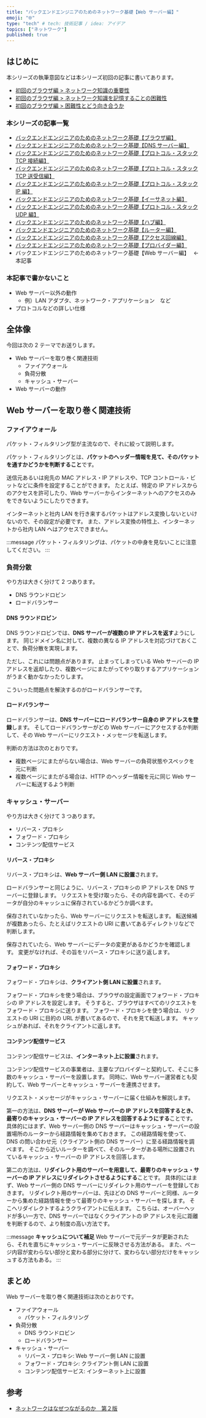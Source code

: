```yaml
---
title: "バックエンドエンジニアのためのネットワーク基礎【Web サーバー編】"
emoji: "🌐"
type: "tech" # tech: 技術記事 / idea: アイデア
topics: ["ネットワーク"]
published: true
---
```


## はじめに

本シリーズの執筆意図などは本シリーズ初回の記事に書いてあります。

- [初回のブラウザ編 > ネットワーク知識の重要性](https://zenn.dev/jnkmtsd/articles/0d129a7aa0947b#%E3%83%8D%E3%83%83%E3%83%88%E3%83%AF%E3%83%BC%E3%82%AF%E7%9F%A5%E8%AD%98%E3%81%AE%E9%87%8D%E8%A6%81%E6%80%A7)
- [初回のブラウザ編 > ネットワーク知識を記憶することの困難性](https://zenn.dev/jnkmtsd/articles/0d129a7aa0947b#%E3%83%8D%E3%83%83%E3%83%88%E3%83%AF%E3%83%BC%E3%82%AF%E7%9F%A5%E8%AD%98%E3%82%92%E8%A8%98%E6%86%B6%E3%81%99%E3%82%8B%E3%81%93%E3%81%A8%E3%81%AE%E5%9B%B0%E9%9B%A3%E6%80%A7)
- [初回のブラウザ編 > 困難性とどう向き合うか](https://zenn.dev/jnkmtsd/articles/0d129a7aa0947b#%E5%9B%B0%E9%9B%A3%E6%80%A7%E3%81%A8%E3%81%A9%E3%81%86%E5%90%91%E3%81%8D%E5%90%88%E3%81%86%E3%81%8B)

### 本シリーズの記事一覧

- [バックエンドエンジニアのためのネットワーク基礎【ブラウザ編】](https://zenn.dev/jnkmtsd/articles/0d129a7aa0947b)
- [バックエンドエンジニアのためのネットワーク基礎【DNS サーバー編】](https://zenn.dev/jnkmtsd/articles/e59e42beec39e0)
- [バックエンドエンジニアのためのネットワーク基礎【プロトコル・スタック TCP 接続編】](https://zenn.dev/jnkmtsd/articles/e0ecb28f1875f2)
- [バックエンドエンジニアのためのネットワーク基礎【プロトコル・スタック TCP 送受信編】](https://zenn.dev/jnkmtsd/articles/37a25508b30635)
- [バックエンドエンジニアのためのネットワーク基礎【プロトコル・スタック IP 編】](https://zenn.dev/jnkmtsd/articles/61f104becc1750)
- [バックエンドエンジニアのためのネットワーク基礎【イーサネット編】](https://zenn.dev/jnkmtsd/articles/c50f9113995773)
- [バックエンドエンジニアのためのネットワーク基礎【プロトコル・スタック UDP 編】](https://zenn.dev/jnkmtsd/articles/46615811cadd72)
- [バックエンドエンジニアのためのネットワーク基礎【ハブ編】](https://zenn.dev/jnkmtsd/articles/24874950f6e4ea)
- [バックエンドエンジニアのためのネットワーク基礎【ルーター編】](https://zenn.dev/jnkmtsd/articles/e11381c0cafe3e)
- [バックエンドエンジニアのためのネットワーク基礎【アクセス回線編】](https://zenn.dev/jnkmtsd/articles/b8588f4326dc73)
- [バックエンドエンジニアのためのネットワーク基礎【プロバイダー編】](https://zenn.dev/jnkmtsd/articles/52b465bc9d8d97)
- バックエンドエンジニアのためのネットワーク基礎【Web サーバー編】　 ← 本記事

### 本記事で書かないこと

- Web サーバー以外の動作
  - 例）LAN アダプタ、ネットワーク・アプリケーション　など
- プロトコルなどの詳しい仕様

## 全体像

今回は次の 2 テーマでお送りします。

- Web サーバーを取り巻く関連技術
  - ファイアウォール
  - 負荷分散
  - キャッシュ・サーバー
- Web サーバーの動作

## Web サーバーを取り巻く関連技術

### ファイアウォール

パケット・フィルタリング型が主流なので、それに絞って説明します。

パケット・フィルタリングとは、**パケットのヘッダー情報を見て、そのパケットを通すかどうかを判断すること**です。

送信元あるいは宛先の MAC アドレス・IP アドレスや、TCP コントロール・ビットなどに条件を設定することができます。
たとえば、特定の IP アドレスからのアクセスを許可したり、Web サーバーからインターネットへのアクセスのみをできないようにしたりできます。

インターネットと社内 LAN を行き来するパケットはアドレス変換しないといけないので、その設定が必要です。
また、アドレス変換の特性上、インターネットから社内 LAN へはアクセスできません。

:::message
パケット・フィルタリングは、パケットの中身を見ないことに注意してください。
:::

### 負荷分散

やり方は大きく分けて 2 つあります。

- DNS ラウンドロビン
- ロードバランサー

#### DNS ラウンドロビン

DNS ラウンドロビンでは、**DNS サーバーが複数の IP アドレスを返す**ようにします。
同じドメイン名に対して、複数の異なる IP アドレスを対応づけておくことで、負荷分散を実現します。

ただし、これには問題点があります。
止まってしまっている Web サーバーの IP アドレスを返却したり、複数ページにまたがってやり取りするアプリケーションがうまく動かなかったりします。

こういった問題点を解決するのがロードバランサーです。

#### ロードバランサー

ロードバランサーは、**DNS サーバーにロードバランサー自身の IP アドレスを登録**します。
そしてロードバランサーがどの Web サーバーにアクセスするか判断して、その Web サーバーにリクエスト・メッセージを転送します。

判断の方法は次のとおりです。

- 複数ページにまたがらない場合は、Web サーバーの負荷状態やスペックを元に判断
- 複数ページにまたがる場合は、HTTP のヘッダー情報を元に同じ Web サーバーに転送するよう判断

### キャッシュ・サーバー

やり方は大きく分けて 3 つあります。

- リバース・プロキシ
- フォワード・プロキシ
- コンテンツ配信サービス

#### リバース・プロキシ

リバース・プロキシは、**Web サーバー側 LAN に設置**されます。

ロードバランサーと同じように、リバース・プロキシの IP アドレスを DNS サーバーに登録します。
リクエストを受け取ったら、その内容を調べて、そのデータが自分のキャッシュに保存されているかどうか調べます。

保存されていなかったら、Web サーバーにリクエストを転送します。
転送候補が複数あったら、たとえばリクエストの URI に書いてあるディレクトリなどで判断します。

保存されていたら、Web サーバーにデータの変更があるかどうかを確認します。
変更がなければ、その旨をリバース・プロキシに送り返します。

#### フォワード・プロキシ

フォワード・プロキシは、**クライアント側 LAN に設置**されます。

フォワード・プロキシを使う場合は、ブラウザの設定画面でフォワード・プロキシの IP アドレスを設定します。
そうすると、ブラウザはすべてのリクエストをフォワード・プロキシに送ります。
フォワード・プロキシを使う場合は、リクエストの URI に目的の URL が書いてあるので、それを見て転送します。
キャッシュがあれば、それをクライアントに返します。

#### コンテンツ配信サービス

コンテンツ配信サービスは、**インターネット上に設置**されます。

コンテンツ配信サービスの事業者は、主要なプロバイダーと契約して、そこに多数のキャッシュ・サーバーを設置します。
同時に、Web サーバー運営者とも契約して、Web サーバーとキャッシュ・サーバーを連携させます。

リクエスト・メッセージがキャッシュ・サーバーに届く仕組みを解説します。

第一の方法は、**DNS サーバーが Web サーバーの IP アドレスを回答するとき、最寄りのキャッシュ・サーバーの IP アドレスを回答するようにする**ことです。
具体的にはまず、Web サーバー側の DNS サーバーはキャッシュ・サーバーの設置場所のルーターから経路情報を集めておきます。
この経路情報を使って、DNS の問い合わせ元（クライアント側の DNS サーバー）に至る経路情報を調べます。
そこから近いルーターを調べて、そのルーターがある場所に設置されているキャッシュ・サーバーの IP アドレスを回答します。

第二の方法は、**リダイレクト用のサーバーを用意して、最寄りのキャッシュ・サーバーの IP アドレスにリダイレクトさせるようにする**ことです。
具体的にはまず、Web サーバー側の DNS サーバーにリダイレクト用のサーバーを登録しておきます。
リダイレクト用のサーバーは、先ほどの DNS サーバーと同様、ルーターから集めた経路情報を使って最寄りのキャッシュ・サーバーを探します。
そこへリダイレクトするようクライアントに伝えます。
こちらは、オーバーヘッドが多い一方で、DNS サーバーではなくクライアントの IP アドレスを元に距離を判断するので、より制度の高い方法です。

:::message
**キャッシュについて補足**
Web サーバーで元データが更新されたら、それを直ちにキャッシュ・サーバーに反映させる方法がある。
また、ページ内容が変わらない部分と変わる部分に分けて、変わらない部分だけをキャッシュする方法もある。
:::

## まとめ

Web サーバーを取り巻く関連技術は次のとおりです。

- ファイアウォール
  - パケット・フィルタリング
- 負荷分散
  - DNS ラウンドロビン
  - ロードバランサー
- キャッシュ・サーバー
  - リバース・プロキシ: Web サーバー側 LAN に設置
  - フォワード・プロキシ: クライアント側 LAN に設置
  - コンテンツ配信サービス: インターネット上に設置

## 参考

- [ネットワークはなぜつながるのか　第２版](https://www.amazon.co.jp/dp/B077XSB8BS)
